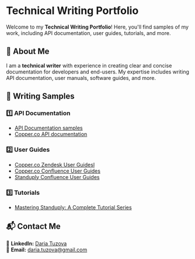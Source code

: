 # Technical Writing Portfolio

Welcome to my **Technical Writing Portfolio**! Here, you'll find samples of my work, including API documentation, user guides, tutorials, and more.

## 📌 About Me
I am a **technical writer** with experience in creating clear and concise documentation for developers and end-users. My expertise includes writing API documentation, user manuals, software guides, and more.

## 📝 Writing Samples
### 1️⃣ API Documentation
- [API Documentation samples](./API-Docs-Sample.md)
- [Copper.co API documentation](https://developer.copper.co/guides/introduction)

### 2️⃣ User Guides
- [Copper.co Zendesk User Guidesl](./User-Manual.md)
- [Copper.co Confluence User Guides](./Installation-Guide.md)
- [Standuply Confluence User Guides](./Installation-Guide.md)

### 3️⃣ Tutorials
- [Mastering Standuply: A Complete Tutorial Series](https://www.youtube.com/@standuply9152)

## 📬 Contact Me
🔗 **LinkedIn:** [Daria Tuzova](https://www.linkedin.com/in/daria-tuzova/)  
📧 **Email:** daria.tuzova@gmail.com 
